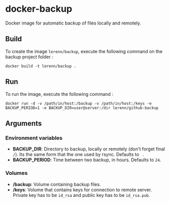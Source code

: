 # docker-backup
Docker image for automatic backup of files locally and remotely.


## Build

To create the image `lerenn/backup`, execute the following command on the backup project folder :

    docker build -t lerenn/backup .

## Run

To run the image, execute the following command :

    docker run -d -v /path/in/host:/backup -v /path/in/host:/keys -e BACKUP_PERIOD=1 -e BACKUP_DIR=user@server:/dir lerenn/github-backup

## Arguments

### Environment variables

* **BACKUP_DIR**: Directory to backup, locally or remotely (don't forget final `/`). Its the same form that the one used by rsync. Defaults to ` `.
* **BACKUP_PERIOD**: Time between two backup, in hours. Defaults to `24`.

### Volumes

* **/backup**: Volume containing backup files.
* **/keys**: Volume that contains keys for connection to remote server. Private key has to be `id_rsa` and public key has to be `id_rsa.pub`.
